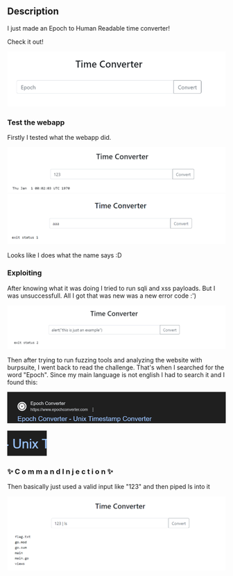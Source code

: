<h2>Description</h2>
I just made an Epoch to Human Readable time converter!

Check it out!

![index page](https://github.com/Leonardo-L04/securnet_writeups/blob/main/img/1.png)


<h3>Test the webapp</h3>
Firstly I tested what the webapp did.

![test1](https://github.com/Leonardo-L04/securnet_writeups/blob/main/img/2.png)
![test2](https://github.com/Leonardo-L04/securnet_writeups/blob/main/img/3.png)

Looks like I does what the name says :D

<h3>Exploiting</h3>
After knowing what it was doing I tried to run sqli and xss payloads. But I was unsuccessfull. 
All I got that was new was a new error code :')

![example](https://github.com/Leonardo-L04/securnet_writeups/blob/main/img/4.png)

Then after trying to run fuzzing tools and analyzing the website with burpsuite, I went back to read the challenge.
That's when I searched for the word "Epoch". Since my main language is not english I had to search it and I found this:

![print5](https://github.com/Leonardo-L04/securnet_writeups/blob/main/img/5.png)

![print6](https://github.com/Leonardo-L04/securnet_writeups/blob/main/img/6.png)

<h3><strong>✨ C o m m a n d  I n j e c t i o n ✨</strong></h3>

Then basically just used a valid input like "123" and then piped ls into it

![flag](https://github.com/Leonardo-L04/securnet_writeups/blob/main/img/7.png)
